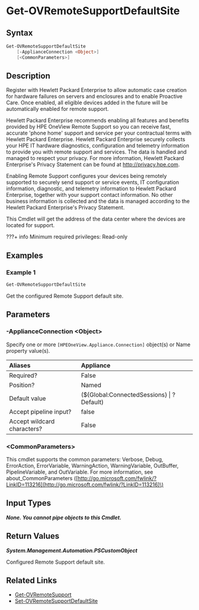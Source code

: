 ﻿---
description: Retrieve Remote Support Default Site.
---

# Get-OVRemoteSupportDefaultSite

## Syntax

```powershell
Get-OVRemoteSupportDefaultSite
    [-ApplianceConnection <Object>]
    [<CommonParameters>]
```

## Description

Register with Hewlett Packard Enterprise to allow automatic case creation for hardware failures on servers and enclosures and to enable Proactive Care. Once enabled, all eligible devices added in the future will be automatically enabled for remote support.

Hewlett Packard Enterprise recommends enabling all features and benefits provided by HPE OneView Remote Support so you can receive fast, accurate 'phone home' support and service per your contractual terms with Hewlett Packard Enterprise. Hewlett Packard Enterprise securely collects your HPE IT hardware diagnostics, configuration and telemetry information to provide you with remote support and services. The data is handled and managed to respect your privacy. For more information, Hewlett Packard Enterprise's Privacy Statement can be found at http://privacy.hpe.com.

Enabling Remote Support configures your devices being remotely supported to securely send support or service events, IT configuration information, diagnostic, and telemetry information to Hewlett Packard Enterprise, together with your support contact information. No other business information is collected and the data is managed according to the Hewlett Packard Enterprise's Privacy Statement.

This Cmdlet will get the address of the data center where the devices are located for support.

???+ info
    Minimum required privileges: Read-only
    

## Examples

###  Example 1 

```powershell
Get-OVRemoteSupportDefaultSite
```

Get the configured Remote Support default site.

## Parameters

### -ApplianceConnection &lt;Object&gt;

Specify one or more `[HPEOneView.Appliance.Connection]` object(s) or Name property value(s).

| Aliases | Appliance |
| :--- | :--- |
| Required? | False |
| Position? | Named |
| Default value | (${Global:ConnectedSessions} &vert; ? Default) |
| Accept pipeline input? | false |
| Accept wildcard characters? | False |

### &lt;CommonParameters&gt;

This cmdlet supports the common parameters: Verbose, Debug, ErrorAction, ErrorVariable, WarningAction, WarningVariable, OutBuffer, PipelineVariable, and OutVariable. For more information, see about\_CommonParameters \([http://go.microsoft.com/fwlink/?LinkID=113216](http://go.microsoft.com/fwlink/?LinkID=113216)\)

## Input Types

_**None.  You cannot pipe objects to this Cmdlet.**_

## Return Values

_**System.Management.Automation.PSCustomObject**_

Configured Remote Support default site.

## Related Links

* [Get-OVRemoteSupport](get-ovremotesupport.md)
* [Set-OVRemoteSupportDefaultSite](set-ovremotesupportdefaultsite.md)
